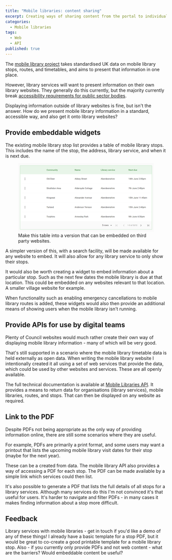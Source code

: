 ```yaml
---
title: "Mobile libraries: content sharing"
excerpt: Creating ways of sharing content from the portal to individual sites
categories:
  - Mobile libraries
tags:
  - Web
  - API
published: true
---
```


The [mobile library project]() takes standardised UK data on mobile library stops, routes, and timetables, and aims to present that information in one place.

However, library services will want to present information on their own library websites. They generally do this currently, but the majority currently break [accessibility requirements for public sector bodies](https://www.gov.uk/guidance/accessibility-requirements-for-public-sector-websites-and-apps).

Displaying information outside of library websites is fine, but isn't the answer. How do we present mobile library information in a standard, accessible way, and also get it onto library websites?

## Provide embeddable widgets

The existing mobile library stop list provides a table of mobile library stops. This includes the name of the stop, the address, library service, and when it is next due.

<figure>
  <img src="https://raw.githubusercontent.com/LibrariesHacked/librarieshacked.github.io/master/images/2021-06-04-mobile-sharing-content.png" alt="A screenshot of a table of mobile library stops with columns of Community, Name, Library service, and Next due"/>
  <figcaption>Make this table into a version that can be embedded on third party websites.</figcaption>
</figure>

A simpler version of this, with a search facility, will be made available for any website to embed. It will also allow for any library service to only show their stops.

It would also be worth creating a widget to embed information about a particular stop. Such as the next few dates the mobile library is due at that location. This could be embedded on any websites relevant to that location. A smaller village website for example.

When functionality such as enabling emergency cancellations to mobile library routes is added, these widgets would also then provide an additional means of showing users when the mobile library isn't running.

## Provide APIs for use by digital teams

Plenty of Council websites would much rather create their own way of displaying mobile library information - many of which will be very good.

That's still supported in a scenario where the mobile library timetable data is held externally as open data. When writing the mobile library website I intentionally created it all using a set of web services that provide the data, which could be used by other websites and services. These are all openly available.

The full technical documentation is available at [Mobile Libraries API](https://api.mobilelibraries.org/). It provides a means to return data for organisations (library services), mobile libraries, routes, and stops. That can then be displayed on any website as required.

## Link to the PDF 

Despite PDFs not being appropriate as the only way of providing information online, there are still some scenarios where they are useful.

For example, PDFs are primarily a print format, and some users may want a printout that lists the upcoming mobile library visit dates for their stop (maybe for the next year).

These can be a created from data. The mobile library API also provides a way of accessing a PDF for each stop. The PDF can be made available by a simple link which services could then list.

It's also possible to generate a PDF that lists the full details of all stops for a library services. Although many services do this I'm not convinced it's that useful for users. It's harder to navigate and filter PDFs - in many cases it makes finding information about a stop more difficult.

## Feedback

Library services with mobile libraries - get in touch if you'd like a demo of any of these things! I already have a basic template for a stop PDF, but it would be great to co-create a good printable template for a mobile library stop. Also - if you currently only provide PDFs and not web content - what are the barriers? Would embeddable content be useful?



